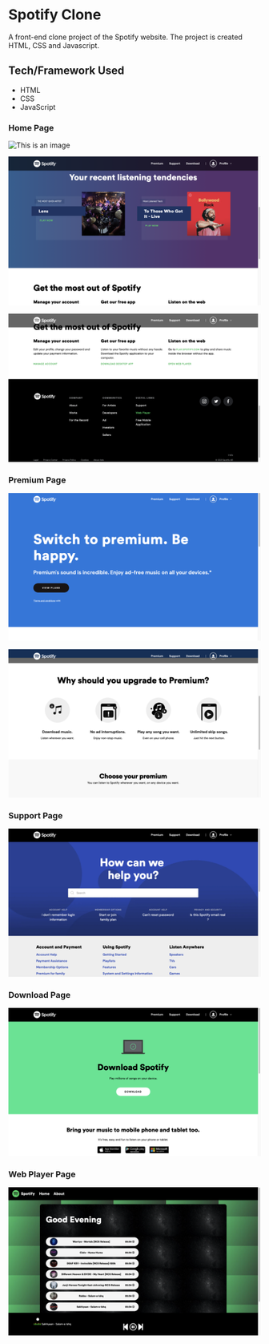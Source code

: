 # Spotify Clone
A front-end clone project of the Spotify website. The project is created HTML, CSS and Javascript.

## Tech/Framework Used
* HTML
* CSS
* JavaScript


### Home Page


![This is an image](/assets/Initial1.png)

![This is an image](/assets/Initial2.png)

![This is an image](/assets/Initial3.png)



### Premium Page



![This is an image](/assets/Premium1.png)

![This is an image](/assets/Premium2.png)



### Support Page



![This is an image](/assets/Support.png)




### Download Page



![This is an image](/assets/Download.png)



### Web Player Page



![This is an image](/assets/WebPlayer.png)
